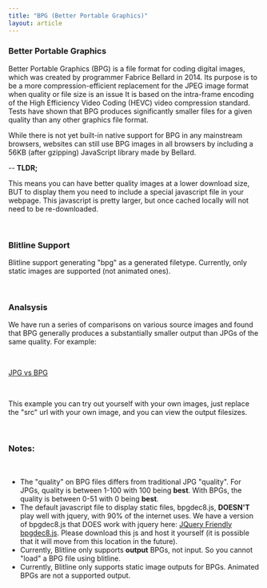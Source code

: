 ```yaml
---
title: "BPG (Better Portable Graphics)"
layout: article
---
```


### Better Portable Graphics

Better Portable Graphics (BPG) is a file format for coding digital images, which was created by programmer Fabrice Bellard in 2014. Its purpose is to be a more compression-efficient replacement for the JPEG image format when quality or file size is an issue It is based on the intra-frame encoding of the High Efficiency Video Coding (HEVC) video compression standard. Tests have shown that BPG produces significantly smaller files for a given quality than any other graphics file format.

While there is not yet built-in native support for BPG in any mainstream browsers, websites can still use BPG images in all browsers by including a 56KB (after gzipping) JavaScript library made by Bellard.

-- **TLDR;**

This means you can have better quality images at a lower download size, BUT to display them you need to include a special javascript file in your webpage. This javascript is pretty larger, but once cached locally will not need to be re-downloaded.

<br/>

### Blitline Support

Blitline support generating "bpg" as a generated filetype. Currently, only static images are supported (not animated ones).

<br/>

### Analsysis

We have run a series of comparisons on various source images and found that BPG generally produces a substantially smaller output than JPGs of the same quality. For example:

<br/>

[JPG vs BPG](http://www.blitline.com/docs/gist_runner?gist_id=56f4d218a22c7d1cfffd) 

<br/>

This example you can try out yourself with your own images, just replace the "src" url with your own image, and you can view the output filesizes.

<br/>

### Notes:

<br/>

- The "quality" on BPG files differs from traditional JPG "quality". For JPGs, quality is between 1-100 with 100 being **best**. With BPGs, the quality is between 0-51 with 0 being **best**.
- The default javascript file to display static files, bpgdec8.js, **DOESN'T** play well with jquery, with 90% of the internet uses. We have a version of bpgdec8.js that DOES work with jquery here: [JQuery Friendly bpgdec8.js](http://cdn.blitline.com/javascripts/bpgdec8.js). Please download this js and host it yourself (it is possible that it will move from this location in the future).
- Currently, Blitline only supports **output** BPGs, not input. So you cannot "load" a BPG file using blitline.
- Currently, Blitline only supports static image outputs for BPGs. Animated BPGs are not a supported output.



